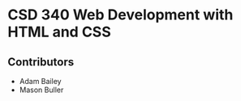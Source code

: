 <h1>CSD 340 Web Development with HTML and CSS</h1>
<h2>Contributors</h2>
<ul>
  <li>Adam Bailey</li>
  <li>Mason Buller</li>
</ul>
